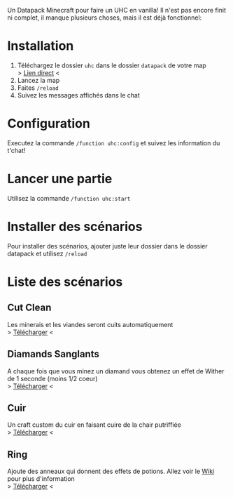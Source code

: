 Un Datapack Minecraft pour faire un UHC en vanilla!
Il n'est pas encore finit ni complet, il manque plusieurs choses, mais il est déjà fonctionnel:

# Installation
1. Téléchargez le dossier `uhc` dans le dossier `datapack` de votre map  
\> [Lien direct](https://minhaskamal.github.io/DownGit/#/home?url=https://github.com/Bigaston/uhc-datapack/tree/master/uhc) <
2. Lancez la map
3. Faites `/reload`
4. Suivez les messages affichés dans le chat

# Configuration
Executez la commande `/function uhc:config` et suivez les information du t'chat!

# Lancer une partie
Utilisez la commande `/function uhc:start`

# Installer des scénarios
Pour installer des scénarios, ajouter juste leur dossier dans le dossier datapack et utilisez `/reload`

# Liste des scénarios
## Cut Clean
Les minerais et les viandes seront cuits automatiquement  
\> [Télécharger](https://minhaskamal.github.io/DownGit/#/home?url=https://github.com/Bigaston/uhc-datapack/tree/master/cut-clean) <  

## Diamands Sanglants
A chaque fois que vous minez un diamand vous obtenez un effet de Wither de 1 seconde (moins 1/2 coeur)  
\> [Télécharger](https://minhaskamal.github.io/DownGit/#/home?url=https://github.com/Bigaston/uhc-datapack/tree/master/bloody-diamond) <

## Cuir
Un craft custom du cuir en faisant cuire de la chair putriffiée  
\> [Télécharger](https://minhaskamal.github.io/DownGit/#/home?url=https://github.com/Bigaston/uhc-datapack/tree/master/leather) <

## Ring
Ajoute des anneaux qui donnent des effets de potions. Allez voir le [Wiki](https://github.com/Bigaston/uhc-datapack/wiki/Anneaux-Magiques) pour plus d'information  
\> [Télécharger](https://minhaskamal.github.io/DownGit/#/home?url=https://github.com/Bigaston/uhc-datapack/tree/master/ring) <
